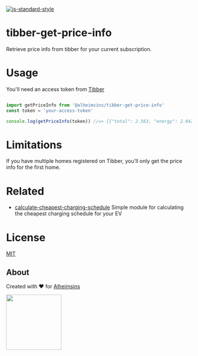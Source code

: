 [![js-standard-style](https://img.shields.io/badge/code%20style-standard-brightgreen.svg?style=flat)](https://github.com/feross/standard)

# tibber-get-price-info

Retrieve price info from tibber for your current subscription.

# Usage

You'll need an access token from [Tibber](https://developer.tibber.com/)

```JavaScript

import getPriceInfo from '@alheimsins/tibber-get-price-info'
const token = 'your-access-token'

console.log(getPriceInfo(token)) //=> [{"total": 2.563, "energy": 2.0424, "tax": 0.5206,"startsAt": "2022-05-07T00:00:00.000+02:00"}]
```

# Limitations

If you have multiple homes registered on Tibber, you'll only get the price info for the first home.

# Related

- [calculate-cheapest-charging-schedule](https://github.com/Alheimsins/calculate-cheapest-charging-schedule) Simple module for calculating the cheapest charging schedule for your EV

# License

[MIT](LICENSE)

## About

Created with ❤ for [Alheimsins](https://alheimsins.net)

<img src="https://image.ibb.co/dPH08G/logo_black.png" height="150px" width="150px" />
